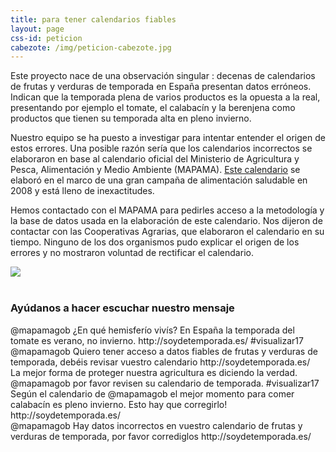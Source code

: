```yaml
---
title: para tener calendarios fiables
layout: page
css-id: peticion
cabezote: /img/peticion-cabezote.jpg
---
```


Este proyecto nace de una observación singular : decenas de calendarios de frutas y verduras de temporada en España presentan datos erróneos. Indican que la temporada plena de varios productos es la opuesta a la real, presentando por ejemplo el tomate, el calabacín y la berenjena como productos que tienen su temporada alta en pleno invierno.

Nuestro equipo se ha puesto a investigar para intentar entender el origen de estos errores. Una posible razón sería que los calendarios incorrectos se elaboraron en base al calendario oficial del Ministerio de Agricultura y Pesca, Alimentación y Medio Ambiente (MAPAMA). <a href="http://www.alimentacion.es/es/campanas/frutas/frutas_verduras_temporada/" target="_blank"> Este calendario</a> se elaboró en el marco de una gran campaña de alimentación saludable en 2008 y está lleno de inexactitudes.

Hemos contactado con el MAPAMA para pedirles acceso a la metodología y la base de datos usada en la elaboración de este calendario. Nos dijeron de contactar con las Cooperativas Agrarias, que elaboraron el calendario en su tiempo. Ninguno de los dos organismos pudo explicar el origen de los errores y no mostraron voluntad de rectificar el calendario.
<br>
<div class="row">
  <div class="col-sm-12 col-xs-12">
  <img class="img-responsive img-centered" src="{{site.url}}/img/mapama.jpg">
</div>
</div>
<br>

### Ayúdanos a hacer escuchar nuestro mensaje

<div class="peticion">
  @mapamagob ¿En qué hemisferío vivís? En España la temporada del tomate es verano, no invierno. http://soydetemporada.es/ #visualizar17  <a href="https://twitter.com/intent/tweet?text={{"@mapamagob ¿En qué hemisferío vivís? En España la temporada del tomate es verano, no invierno. http://soydetemporada.es/ #visualizar17 " | url_encode }}" target="_blank"><i class="fa fa-twitter"></i></a>
</div>

<div class="peticion">
  @mapamagob Quiero tener acceso a datos fiables de frutas y verduras de temporada, debéis revisar vuestro calendario http://soydetemporada.es/ <a href="https://twitter.com/intent/tweet?text={{"@mapamagob quiero tener acceso a datos fiables de frutas y verduras de temporada, debéis revisar vuestro calendario http://soydetemporada.es/" | url_encode }}" target="_blank"><i class="fa fa-twitter"></i></a>
</div>

<div class="peticion">
La mejor forma de proteger nuestra agricultura es diciendo la verdad. @mapamagob por favor revisen su calendario de temporada. #visualizar17 <a href="https://twitter.com/intent/tweet?text={{"La mejor forma de proteger nuestra agricultura es diciendo la verdad. @mapamagob por favor revisen su calendario de temporada. #visualizar17" | url_encode }}" target="_blank"><i class="fa fa-twitter"></i></a>
</div>

<div class="peticion">
  Según el calendario de @mapamagob el mejor momento para comer calabacín es pleno invierno. Esto hay que corregirlo!  http://soydetemporada.es/ <a href="https://twitter.com/intent/tweet?text={{"Según el calendario de @mapamagob el mejor momento para comer calabacín es pleno invierno. Esto hay que corregirlo!  http://soydetemporada.es/" | url_encode }}" target="_blank"><i class="fa fa-twitter"></i></a>
</div>

<div class="peticion">
  @mapamagob Hay datos incorrectos en vuestro calendario de frutas y verduras de temporada, por favor corrediglos http://soydetemporada.es/ <a href="https://twitter.com/intent/tweet?text={{"@mapamagob hay datos incorrectos en vuestro calendario de frutas y verduras de temporada, por favor corrediglos http://soydetemporada.es/" | url_encode }}" target="_blank"><i class="fa fa-twitter"></i></a>
</div>
